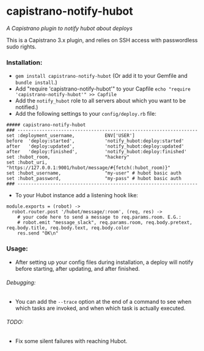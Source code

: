 capistrano-notify-hubot
============

*A Capistrano plugin to notify hubot about deploys*

This is a Capistrano 3.x plugin, and relies on SSH access with passwordless sudo rights.

### Installation:
* `gem install capistrano-notify-hubot` (Or add it to your Gemfile and `bundle install`.)
* Add "require 'capistrano-notify-hubot'" to your Capfile
`echo "require 'capistrano-notify-hubot'" >> Capfile`
* Add the `notify_hubot` role to all servers about which you want to be notified.)
* Add the following settings to your `config/deploy.rb` file:
```
##### capistrano-notify-hubot
### ------------------------------------------------------------------
set :deployment_username,           ENV['USER']
before  'deploy:started',           'notify_hubot:deploy:started'
after   'deploy:updated',           'notify_hubot:deploy:updated'
after   'deploy:finished',          'notify_hubot:deploy:finished'
set :hubot_room,                    "hackery"
set :hubot_uri,                     "https://127.0.0.1:9001/hubot/message/#{fetch(:hubot_room)}"
set :hubot_username,                "my-user" # hubot basic auth
set :hubot_password,                "my-pass" # hubot basic auth
### ------------------------------------------------------------------
```
* To your Hubot instance add a listening hook like:
```
module.exports = (robot) ->
  robot.router.post '/hubot/message/:room', (req, res) ->
    # your code here to send a message to req.params.room. E.G.:
    # robot.emit "message_slack", req.params.room, req.body.pretext, req.body.title, req.body.text, req.body.color
    res.send "OK\n"
```

### Usage:
* After setting up your config files during installation, a deploy will notify before starting, after updating, and after finished.

###### Debugging:
* You can add the `--trace` option at the end of a command to see when which tasks are invoked, and when which task is actually executed.

###### TODO:
* Fix some silent failures with reaching Hubot.
